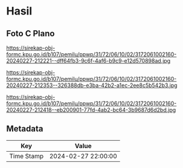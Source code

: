 # Hasil

## Foto C Plano

https://sirekap-obj-formc.kpu.go.id/b107/pemilu/ppwp/31/72/06/10/02/3172061002160-20240227-212221--dff64fb3-9c6f-4af6-b9c9-e12d570898ad.jpg

https://sirekap-obj-formc.kpu.go.id/b107/pemilu/ppwp/31/72/06/10/02/3172061002160-20240227-212353--326388db-e3ba-42b2-a1ec-2ee8c5b542b3.jpg

https://sirekap-obj-formc.kpu.go.id/b107/pemilu/ppwp/31/72/06/10/02/3172061002160-20240227-212418--eb200901-77fd-4ab2-bc64-3b9687d6d2bd.jpg


## Metadata

| Key        | Value               |
| ---------- | ------------------- |
| Time Stamp | 2024-02-27 22:00:00 |



